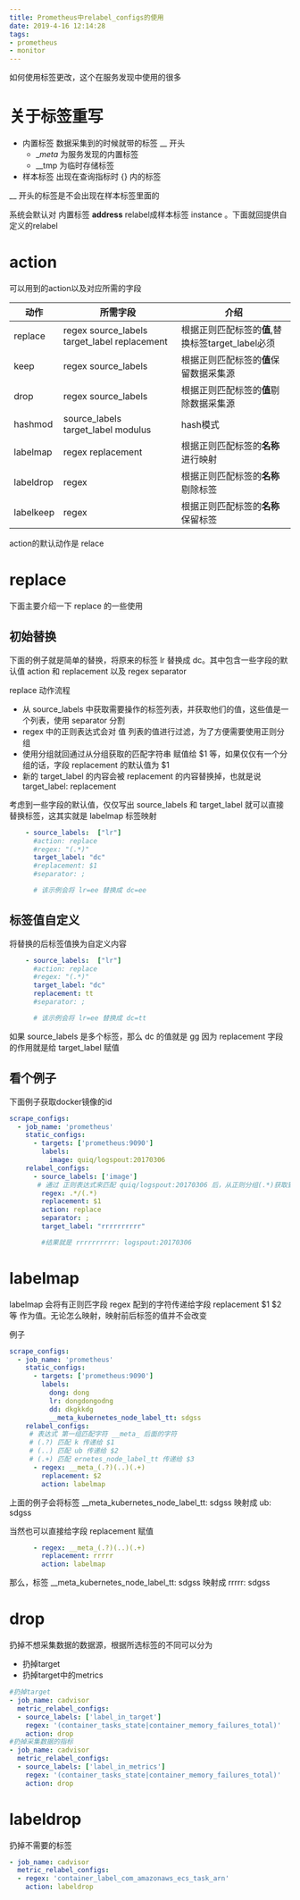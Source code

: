 ```yaml
---
title: Prometheus中relabel_configs的使用
date: 2019-4-16 12:14:28
tags:
- prometheus
- monitor
---
```


如何使用标签更改，这个在服务发现中使用的很多

<!--more-->

# 关于标签重写

- 内置标签 数据采集到的时候就带的标签 __ 开头
    - __meta_ 为服务发现的内置标签
    - __tmp 为临时存储标签
- 样本标签 出现在查询指标时 {} 内的标签

__ 开头的标签是不会出现在样本标签里面的

系统会默认对 内置标签 __address__ relabel成样本标签 instance 。下面就回提供自定义的relabel


# action

可以用到的action以及对应所需的字段

| 动作 | 所需字段 | 介绍 |
|--|--|--|
| replace | regex source_labels target_label replacement | 根据正则匹配标签的**值**,替换标签target_label必须 |
| keep | regex source_labels  | 根据正则匹配标签的**值**保留数据采集源 |
| drop | regex source_labels  | 根据正则匹配标签的**值**剔除数据采集源 |
| hashmod | source_labels target_label modulus | hash模式 |
| labelmap | regex replacement | 根据正则匹配标签的**名称**进行映射 |
| labeldrop | regex | 根据正则匹配标签的**名称**剔除标签 |
| labelkeep | regex | 根据正则匹配标签的**名称**保留标签 |

action的默认动作是 relace

# replace

下面主要介绍一下 replace 的一些使用

## 初始替换

下面的例子就是简单的替换，将原来的标签 lr 替换成 dc。其中包含一些字段的默认值 action 和 replacement 以及 regex separator

replace 动作流程
- 从 source_labels 中获取需要操作的标签列表，并获取他们的值，这些值是一个列表，使用 separator 分割
- regex 中的正则表达式会对 值 列表的值进行过滤，为了方便需要使用正则分组
- 使用分组就回通过从分组获取的匹配字符串 赋值给 $1 等，如果仅仅有一个分组的话，字段 replacement 的默认值为 $1
- 新的 target_label 的内容会被 replacement 的内容替换掉，也就是说 target_label: replacement

考虑到一些字段的默认值，仅仅写出 source_labels 和 target_label 就可以直接替换标签，这其实就是 labelmap 标签映射

```yaml
    - source_labels:  ["lr"]
      #action: replace
      #regex: "(.*)"
      target_label: "dc"
      #replacement: $1
      #separator: ;

      # 该示例会将 lr=ee 替换成 dc=ee
```
    


## 标签值自定义

将替换的后标签值换为自定义内容

```yaml
    - source_labels:  ["lr"]
      #action: replace
      #regex: "(.*)"
      target_label: "dc"
      replacement: tt
      #separator: ;

      # 该示例会将 lr=ee 替换成 dc=tt
```

如果 source_labels 是多个标签，那么 dc 的值就是 gg 因为 replacement 字段的作用就是给 target_label 赋值

## 看个例子

下面例子获取docker镜像的id

```yaml
scrape_configs:
  - job_name: 'prometheus'
    static_configs:
      - targets: ['prometheus:9090']
        labels:
          image: quiq/logspout:20170306
    relabel_configs:
      - source_labels: ['image']
       # 通过 正则表达式来匹配 quiq/logspout:20170306 后，从正则分组(.*)获取到 logspout:20170306
        regex: .*/(.*)
        replacement: $1
        action: replace
        separator: ;
        target_label: "rrrrrrrrrr"

        #结果就是 rrrrrrrrrr: logspout:20170306
```

# labelmap

labelmap 会将有正则匹字段 regex 配到的字符传递给字段 replacement $1 $2 等 作为值。无论怎么映射，映射前后标签的值并不会改变

例子

```yaml
scrape_configs:
  - job_name: 'prometheus'
    static_configs:
      - targets: ['prometheus:9090']
        labels:
          dong: dong
          lr: dongdongodng
          dd: dkgkkdg
          __meta_kubernetes_node_label_tt: sdgss
    relabel_configs:
     # 表达式 第一组匹配字符 __meta_ 后面的字符
     # (.?) 匹配 k 传递给 $1
     # (..) 匹配 ub 传递给 $2
     # (.+) 匹配 ernetes_node_label_tt 传递给 $3
      - regex: __meta_(.?)(..)(.+)
        replacement: $2
        action: labelmap
```

上面的例子会将标签 __meta_kubernetes_node_label_tt: sdgss 映射成 ub: sdgss

当然也可以直接给字段 replacement 赋值 

```yaml
      - regex: __meta_(.?)(..)(.+)
        replacement: rrrrr
        action: labelmap
```

那么，标签 __meta_kubernetes_node_label_tt: sdgss 映射成 rrrrr: sdgss

# drop

扔掉不想采集数据的数据源，根据所选标签的不同可以分为
- 扔掉target
- 扔掉target中的metrics

```yaml
#扔掉target
- job_name: cadvisor
  metric_relabel_configs:
  - source_labels: ['label_in_target']
    regex: '(container_tasks_state|container_memory_failures_total)'
    action: drop
#扔掉采集数据的指标
- job_name: cadvisor
  metric_relabel_configs:
  - source_labels: ['label_in_metrics']
    regex: '(container_tasks_state|container_memory_failures_total)'
    action: drop
```

# labeldrop

扔掉不需要的标签

```yaml
- job_name: cadvisor
  metric_relabel_configs:
  - regex: 'container_label_com_amazonaws_ecs_task_arn'
    action: labeldrop
```

